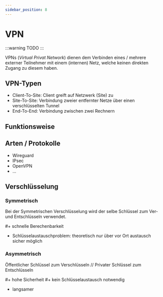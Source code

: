 ```yaml
---
sidebar_position: 8
---
```


# VPN

:::warning
TODO
:::

VPNs (_Virtual Privat Network_) dienen dem Verbinden eines / mehrere externer Teilnehmer mit einem (internen) Netz, welche keinen direkten Zugang zu diesem haben.

## VPN-Typen

- Client-To-Site: Client greift auf Netzwerk (Site) zu
- Site-To-Site: Verbindung zweier entfernter Netze über einen verschlüsselten Tunnel
- End-To-End: Verbindung zwischen zwei Rechnern

## Funktionsweise

## Arten / Protokolle

- Wireguard
- IPsec
- OpenVPN
- ...

## Verschlüsselung

### Symmetrisch

Bei der Symmetrischen Verschlüsselung wird der selbe Schlüssel zum Ver- und Entschlüsseln verwendet.

#+ schnelle Berechenbarkeit

- Schlüsselaustauschproblem: theoretisch nur über vor Ort austausch sicher möglich

### Asymmetrisch

Öffentlicher Schlüssel zum Verschlüsseln // Privater Schlüssel zum Entschlüsseln

#+ hohe Sicherheit
#+ kein Schlüsselaustausch notwendig

- langsamer

